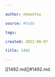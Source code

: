 ```yaml
---

author: ohmanfoo

source: #todo

tags: 

created: 2022-08-07

title: 1492

---
```

[[1492.md]]#1492.md